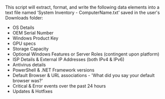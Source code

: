 This script will extract, format, and write the following data elements into a text file named ‘System Inventory - ComputerName.txt’ saved in the user's Downloads folder:

* OS Details
* OEM Serial Number
* Windows Product Key
* GPU specs
* Storage Capacity
* Optional Windows Features or Server Roles (contingent upon platform)
* ISP Details & External IP Addresses (both IPv4 & IPv6)
* Antivirus details
* PowerShell & .NET Framework versions
* Default Browser & URL associations - 'What did you say your default browser was?'
* Critical & Error events over the past 24 hours
* Updates & Hotfixes
